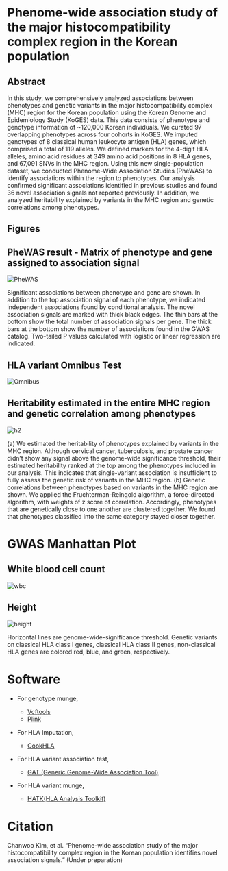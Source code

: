# Phenome-wide association study of the major histocompatibility complex region in the Korean population 


## Abstract

In this study, we comprehensively analyzed associations between phenotypes and genetic variants in the major histocompatibility complex (MHC) region for the Korean population using the Korean Genome and Epidemiology Study (KoGES) data. This data consists of phenotype and genotype information of ~120,000 Korean individuals. We curated 97 overlapping phenotypes across four cohorts in KoGES. We imputed genotypes of 8 classical human leukocyte antigen (HLA) genes, which comprised a total of 119 alleles. We defined markers for the 4-digit HLA alleles, amino acid residues at 349 amino acid positions in 8 HLA genes, and 67,091 SNVs in the MHC region. Using this new single-population dataset, we conducted Phenome-Wide Association Studies (PheWAS) to identify associations within the region to phenotypes. Our analysis confirmed significant associations identified in previous studies and found 36 novel association signals not reported previously. In addition, we analyzed heritability explained by variants in the MHC region and genetic correlations among phenotypes.


## Figures

## PheWAS result - Matrix of phenotype and gene assigned to association signal
![PheWAS](github_images/phewas.png)

Significant associations between phenotype and gene are shown. In addition to the top association signal of each phenotype, we indicated independent associations found by conditional analysis. The novel association signals are marked with thick black edges. The thin bars at the bottom show the total number of association signals per gene. The thick bars at the bottom show the number of associations found in the GWAS catalog. Two-tailed P values calculated with logistic or linear regression are indicated. 

## HLA variant Omnibus Test
![Omnibus](github_images/HLA_omnibus.png)

## Heritability estimated in the entire MHC region and genetic correlation among phenotypes
![h2](github_images/h2_uni_bivar.png)

(a) We estimated the heritability of phenotypes explained by variants in the MHC region. Although cervical cancer, tuberculosis, and prostate cancer didn’t show any signal above the genome-wide significance threshold, their estimated heritability ranked at the top among the phenotypes included in our analysis. This indicates that single-variant association is insufficient to fully assess the genetic risk of variants in the MHC region. (b) Genetic correlations between phenotypes based on variants in the MHC region are shown. We applied the Fruchterman-Reingold algorithm, a force-directed algorithm, with weights of z score of correlation. Accordingly, phenotypes that are genetically close to one another are clustered together. We found that phenotypes classified into the same category stayed closer together.

# GWAS Manhattan Plot

## White blood cell count
![wbc](github_images/wbc.step_01.merge.manhattan.png)

## Height
![height](github_images/height.step_01.merge.manhattan.png)

Horizontal lines are genome-wide-significance threshold. Genetic variants on classical HLA class I genes, classical HLA class II genes, non-classical HLA genes are colored red, blue, and green, respectively.   

# Software

- For genotype munge,
    - [Vcftools](http://vcftools.sourceforge.net/)
    - [Plink](www.cog-genomics.org/plink/2.0/)

- For HLA Imputation,
    - [CookHLA](https://github.com/WansonChoi/CookHLA)

- For HLA variant association test,
    - [GAT (Generic Genome-Wide Association Tool)](https://github.com/ch6845/GAT)


- For HLA variant munge,
    - [HATK(HLA Analysis Toolkit)](https://github.com/WansonChoi/HATK)

# Citation

Chanwoo Kim, et al. “Phenome-wide association study of the major histocompatibility complex region in the Korean population identifies novel association signals.” 
(Under preparation)